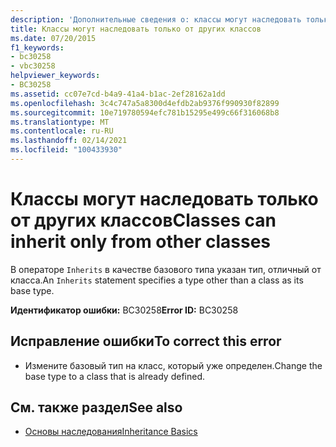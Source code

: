 ```yaml
---
description: 'Дополнительные сведения о: классы могут наследовать только от других классов'
title: Классы могут наследовать только от других классов
ms.date: 07/20/2015
f1_keywords:
- bc30258
- vbc30258
helpviewer_keywords:
- BC30258
ms.assetid: cc07e7cd-b4a9-41a4-b1ac-2ef28162a1dd
ms.openlocfilehash: 3c4c747a5a8300d4efdb2ab9376f990930f82899
ms.sourcegitcommit: 10e719780594efc781b15295e499c66f316068b8
ms.translationtype: MT
ms.contentlocale: ru-RU
ms.lasthandoff: 02/14/2021
ms.locfileid: "100433930"
---
```

# <a name="classes-can-inherit-only-from-other-classes"></a><span data-ttu-id="62774-103">Классы могут наследовать только от других классов</span><span class="sxs-lookup"><span data-stu-id="62774-103">Classes can inherit only from other classes</span></span>

<span data-ttu-id="62774-104">В операторе `Inherits` в качестве базового типа указан тип, отличный от класса.</span><span class="sxs-lookup"><span data-stu-id="62774-104">An `Inherits` statement specifies a type other than a class as its base type.</span></span>  
  
 <span data-ttu-id="62774-105">**Идентификатор ошибки:** BC30258</span><span class="sxs-lookup"><span data-stu-id="62774-105">**Error ID:** BC30258</span></span>  
  
## <a name="to-correct-this-error"></a><span data-ttu-id="62774-106">Исправление ошибки</span><span class="sxs-lookup"><span data-stu-id="62774-106">To correct this error</span></span>  
  
- <span data-ttu-id="62774-107">Измените базовый тип на класс, который уже определен.</span><span class="sxs-lookup"><span data-stu-id="62774-107">Change the base type to a class that is already defined.</span></span>  
  
## <a name="see-also"></a><span data-ttu-id="62774-108">См. также раздел</span><span class="sxs-lookup"><span data-stu-id="62774-108">See also</span></span>

- [<span data-ttu-id="62774-109">Основы наследования</span><span class="sxs-lookup"><span data-stu-id="62774-109">Inheritance Basics</span></span>](../programming-guide/language-features/objects-and-classes/inheritance-basics.md)
